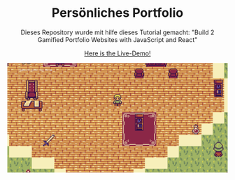 <h1 align="center">Persönliches Portfolio</h1>
<p align="center">
  Dieses Repository wurde mit hilfe dieses Tutorial gemacht: "Build 2 Gamified Portfolio Websites with JavaScript and React"
</p>

<p align="center">
  <a href="https://macpr0.itch.io/portfolio-game" align="center">Here is the Live-Demo!</a>
</p>

<p align="center">
  <img src="portfolioGame.png" alt="Portfolio Game Screenshot">
</p>
